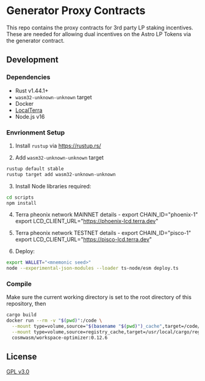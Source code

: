 # Generator Proxy Contracts

This repo contains the proxy contracts for 3rd party LP staking incentives.
These are needed for allowing dual incentives on the Astro LP Tokens via the generator contract.

## Development

### Dependencies

- Rust v1.44.1+
- `wasm32-unknown-unknown` target
- Docker
- [LocalTerra](https://github.com/terra-project/LocalTerra)
- Node.js v16

### Envrionment Setup

1. Install `rustup` via https://rustup.rs/

2. Add `wasm32-unknown-unknown` target

```sh
rustup default stable
rustup target add wasm32-unknown-unknown
```

3. Install Node libraries required:

```bash
cd scripts
npm install
```

4. Terra pheonix network MAINNET details -
   export CHAIN_ID="phoenix-1"
   export LCD_CLIENT_URL="https://phoenix-lcd.terra.dev"

5. Terra pheonix network TESTNET details -
   export CHAIN_ID="pisco-1"
   export LCD_CLIENT_URL="https://pisco-lcd.terra.dev"

6. Deploy:

```bash
export WALLET="<mnemonic seed>"
node --experimental-json-modules --loader ts-node/esm deploy.ts
```

### Compile

Make sure the current working directory is set to the root directory of this repository, then

```bash
cargo build
docker run --rm -v "$(pwd)":/code \
  --mount type=volume,source="$(basename "$(pwd)")_cache",target=/code/target \
  --mount type=volume,source=registry_cache,target=/usr/local/cargo/registry \
  cosmwasm/workspace-optimizer:0.12.6
```

## License

[GPL v3.0](https://github.com/astroport-fi/generator-proxy-contracts/blob/main/LICENSE)
